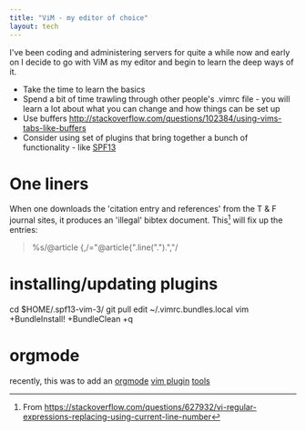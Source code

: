 ```yaml
---
title: "ViM - my editor of choice"
layout: tech
---
```

I've been coding and administering servers for quite a while now and early on I decide
to go with ViM as my editor and begin to learn the deep ways of it.

* Take the time to learn the basics
* Spend a bit of time trawling through other people's .vimrc file - you will learn a lot about what
  you can change and how things can be set up
* Use buffers <http://stackoverflow.com/questions/102384/using-vims-tabs-like-buffers>
* Consider using set of plugins that bring together a bunch of functionality - like [SPF13](http://vim.spf13.com/)

# One liners

When one downloads the 'citation entry and references' from the T & F journal sites, it produces
an 'illegal' bibtex document. This[^1] will fix up the entries:

> %s/@article {,/\="@article{".line(".").","/

[^1]: From <https://stackoverflow.com/questions/627932/vi-regular-expressions-replacing-using-current-line-number>

# installing/updating plugins

cd $HOME/.spf13-vim-3/
git pull
edit ~/.vimrc.bundles.local
vim +BundleInstall! +BundleClean +q

# orgmode

recently, this was to add an [orgmode](http://orgmode.org) [vim plugin](https://github.com/jceb/vim-orgmode) [tools](http://orgmode.org/worg/org-tools/index.html)
